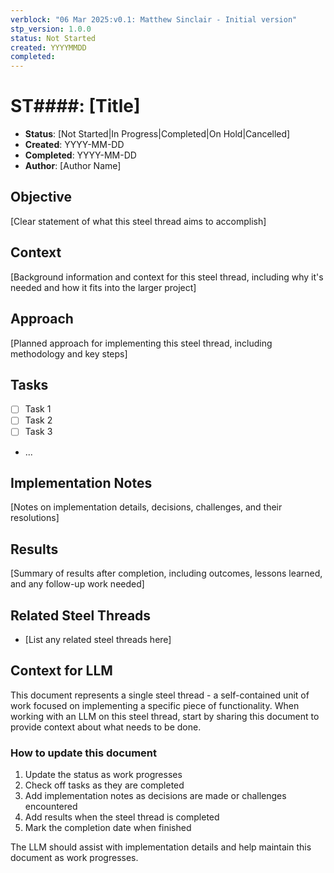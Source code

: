```yaml
---
verblock: "06 Mar 2025:v0.1: Matthew Sinclair - Initial version"
stp_version: 1.0.0
status: Not Started
created: YYYYMMDD
completed: 
---
```

# ST####: [Title]

- **Status**: [Not Started|In Progress|Completed|On Hold|Cancelled]
- **Created**: YYYY-MM-DD
- **Completed**: YYYY-MM-DD
- **Author**: [Author Name]

## Objective

[Clear statement of what this steel thread aims to accomplish]

## Context

[Background information and context for this steel thread, including why it's needed and how it fits into the larger project]

## Approach

[Planned approach for implementing this steel thread, including methodology and key steps]

## Tasks

- [ ] Task 1
- [ ] Task 2
- [ ] Task 3
- ...

## Implementation Notes

[Notes on implementation details, decisions, challenges, and their resolutions]

## Results

[Summary of results after completion, including outcomes, lessons learned, and any follow-up work needed]

## Related Steel Threads

- [List any related steel threads here]

## Context for LLM

This document represents a single steel thread - a self-contained unit of work focused on implementing a specific piece of functionality. When working with an LLM on this steel thread, start by sharing this document to provide context about what needs to be done.

### How to update this document

1. Update the status as work progresses
2. Check off tasks as they are completed
3. Add implementation notes as decisions are made or challenges encountered
4. Add results when the steel thread is completed
5. Mark the completion date when finished

The LLM should assist with implementation details and help maintain this document as work progresses.
